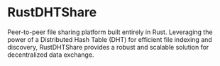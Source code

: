 # RustDHTShare
Peer-to-peer file sharing platform built entirely in Rust. Leveraging the power of a Distributed Hash Table (DHT) for efficient file indexing and discovery, RustDHTShare provides a robust and scalable solution for decentralized data exchange. 
